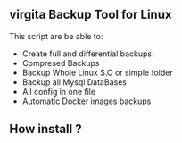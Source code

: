 ## virgita Backup Tool for Linux


This script are be able to:

- Create full and differential backups.
- Compresed Backups 
- Backup Whole Linux S.O or simple folder
- Backup all Mysql DataBases 
- All config in one file
- Automatic Docker images backups 


## How install ? 



